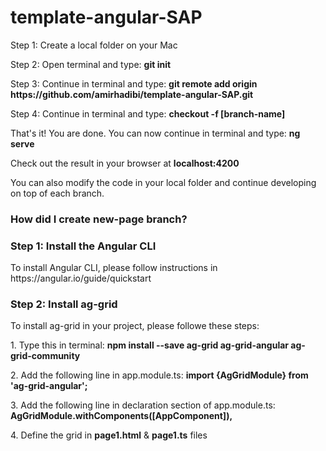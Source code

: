 # template-angular-SAP

<p>Step 1: Create a local folder on your Mac</p>

<p>Step 2: Open terminal and type: <b>git init</b></p>

<p>Step 3: Continue in terminal and type: <b>git remote add origin https://github.com/amirhadibi/template-angular-SAP.git</b></p>

<p>Step 4: Continue in terminal and type: <b>checkout -f [branch-name]</b></p>

<p>That's it! You are done. You can now continue in terminal and type: <b>ng serve</b> 
  
<p>Check out the result in your browser at <b>localhost:4200</b></p>

<p>You can also modify the code in your local folder and continue developing on top of each branch.</p>

<h3>How did I create new-page branch?</h3>

<h3> Step 1: Install the Angular CLI </h3>

<p> To install Angular CLI, please follow instructions in https://angular.io/guide/quickstart </p>

<h3> Step 2: Install ag-grid </h4>

<p> To install ag-grid in your project, please followe these steps:</p>

<p>	
	1. Type this in terminal: 
				<b> npm install --save ag-grid ag-grid-angular ag-grid-community </b> 
</p>
<p>
 	2. Add the following line in app.module.ts: 
				<b> import {AgGridModule} from 'ag-grid-angular'; </b>
</p>
<p>
	3. Add the following line in declaration section of app.module.ts: 
				<b> AgGridModule.withComponents([AppComponent]), </b>
</p>
<p>
	4. Define the grid in <b>page1.html</b> & <b>page1.ts</b> files
</p>

